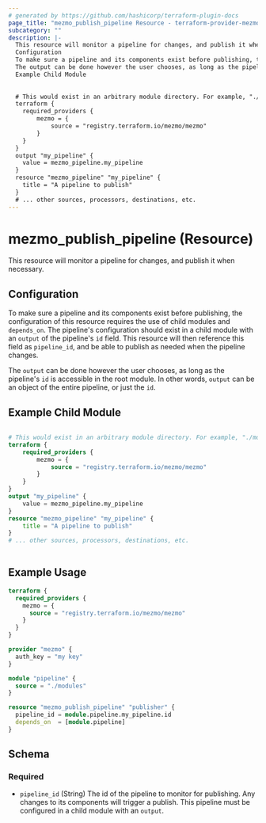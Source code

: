 ```yaml
---
# generated by https://github.com/hashicorp/terraform-plugin-docs
page_title: "mezmo_publish_pipeline Resource - terraform-provider-mezmo"
subcategory: ""
description: |-
  This resource will monitor a pipeline for changes, and publish it when necessary.
  Configuration
  To make sure a pipeline and its components exist before publishing, the configuration of this resource requires the use of child modules and depends_on. The pipeline's configuration should exist in a child module with an output of the pipeline's id field. This resource will then reference this field as pipeline_id, and be able to publish as needed when the pipeline changes.
  The output can be done however the user chooses, as long as the pipeline's id is accessible in the root module. In other words, output can be an object of the entire pipeline, or just the id.
  Example Child Module
  
  
  # This would exist in an arbitrary module directory. For example, "./modules/main.tf"
  terraform {
  	required_providers {
  		mezmo = {
  			source = "registry.terraform.io/mezmo/mezmo"
  		}
  	}
  }
  output "my_pipeline" {
  	value = mezmo_pipeline.my_pipeline
  }
  resource "mezmo_pipeline" "my_pipeline" {
  	title = "A pipeline to publish"
  }
  # ... other sources, processors, destinations, etc.
---
```


# mezmo_publish_pipeline (Resource)

This resource will monitor a pipeline for changes, and publish it when necessary.

## Configuration
To make sure a pipeline and its components exist before publishing, the configuration of this resource requires the use of child modules and `depends_on`. The pipeline's configuration should exist in a child module with an `output` of the pipeline's `id` field. This resource will then reference this field as `pipeline_id`, and be able to publish as needed when the pipeline changes.

The `output` can be done however the user chooses, as long as the pipeline's `id` is accessible in the root module. In other words, `output` can be an object of the entire pipeline, or just the `id`.

## Example Child Module
```terraform

# This would exist in an arbitrary module directory. For example, "./modules/main.tf"
terraform {
	required_providers {
		mezmo = {
			source = "registry.terraform.io/mezmo/mezmo"
		}
	}
}
output "my_pipeline" {
	value = mezmo_pipeline.my_pipeline
}
resource "mezmo_pipeline" "my_pipeline" {
	title = "A pipeline to publish"
}
# ... other sources, processors, destinations, etc.
			
```

## Example Usage

```terraform
terraform {
  required_providers {
    mezmo = {
      source = "registry.terraform.io/mezmo/mezmo"
    }
  }
}

provider "mezmo" {
  auth_key = "my key"
}

module "pipeline" {
  source = "./modules"
}

resource "mezmo_publish_pipeline" "publisher" {
  pipeline_id = module.pipeline.my_pipeline.id
  depends_on  = [module.pipeline]
}
```

<!-- schema generated by tfplugindocs -->
## Schema

### Required

- `pipeline_id` (String) The id of the pipeline to monitor for publishing. Any changes to its components will trigger a publish. This pipeline must be configured in a child module with an `output`.
